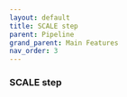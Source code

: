 ```yaml
---
layout: default
title: SCALE step
parent: Pipeline
grand_parent: Main Features
nav_order: 3
---
```

### SCALE step
